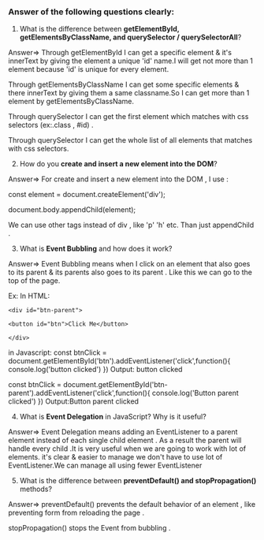 ### Answer of the following questions clearly:

1. What is the difference between **getElementById, getElementsByClassName, and querySelector / querySelectorAll**?

Answer=> Through getElementById I can get a specific element & it's innerText by giving the element a unique 'id' name.I will get not more than 1 element because 'id' is unique for every element.

Through getElementsByClassName I can get some specific elements & there innerText by giving them a same classname.So I can get more than 1 element by getElementsByClassName.

Through querySelector I can get the first element which matches with css selectors (ex:.class , #id) .

Through querySelector I can get the whole list of all elements that matches with css selectors.

2. How do you **create and insert a new element into the DOM**?

Answer=> For create and insert a new element into the DOM , I use :

const element = document.createElement('div');

document.body.appendChild(element);

We can use other tags instead of div , like 'p' 'h' etc. Than just appendChild .

3. What is **Event Bubbling** and how does it work?

Answer=>
Event Bubbling means when I click on an element that also goes to its parent & its parents also goes to its parent . Like this we can go to the top of the page.

Ex: In HTML:

```
<div id="btn-parent">

<button id="btn">Click Me</button>

</div>
```

in Javascript:
const btnClick = document.getElementById('btn').addEventListener('click',function(){
console.log('button clicked')
})
Output: button clicked

const btnClick = document.getElementById('btn-parent').addEventListener('click',function(){
console.log('Button parent clicked')
})
Output:Button parent clicked

4. What is **Event Delegation** in JavaScript? Why is it useful?

Answer=>
Event Delegation means adding an EventListener to a parent element instead of each single child element . As a result the parent will handle every child .It is very useful when we are going to work with lot of elements. it's clear & easier to manage we don't have to use lot of EventListener.We can manage all using fewer EventListener

5. What is the difference between **preventDefault() and stopPropagation()** methods?

Answer=>
preventDefault() prevents the default behavior of an element , like preventing form from reloading the page .

stopPropagation() stops the Event from bubbling .
